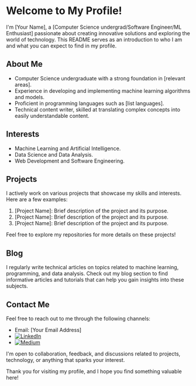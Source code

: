 # Welcome to My Profile!

I'm [Your Name], a [Computer Science undergrad/Software Engineer/ML Enthusiast] passionate about creating innovative solutions and exploring the world of technology. This README serves as an introduction to who I am and what you can expect to find in my profile.

## About Me

- Computer Science undergraduate with a strong foundation in [relevant areas].
- Experience in developing and implementing machine learning algorithms and models.
- Proficient in programming languages such as [list languages].
- Technical content writer, skilled at translating complex concepts into easily understandable content.

## Interests

- Machine Learning and Artificial Intelligence.
- Data Science and Data Analysis.
- Web Development and Software Engineering.

## Projects

I actively work on various projects that showcase my skills and interests. Here are a few examples:

1. [Project Name]: Brief description of the project and its purpose.
2. [Project Name]: Brief description of the project and its purpose.
3. [Project Name]: Brief description of the project and its purpose.

Feel free to explore my repositories for more details on these projects!

## Blog

I regularly write technical articles on topics related to machine learning, programming, and data analysis. Check out my blog section to find informative articles and tutorials that can help you gain insights into these subjects.

## Contact Me

Feel free to reach out to me through the following channels:

- Email: [Your Email Address]
- [![LinkedIn](https://raw.githubusercontent.com/rahuldkjain/github-profile-readme-generator/master/src/images/icons/Social/linked-in-alt.svg)](https://www.linkedin.com/in/tayyab-shafiq-11b587171/)
- [![Medium](https://miro.medium.com/v2/resize:fit:1400/1*psYl0y9DUzZWtHzFJLIvTw.png)](https://medium.com/@tayyabshafique_73575)

I'm open to collaboration, feedback, and discussions related to projects, technology, or anything that sparks your interest.

Thank you for visiting my profile, and I hope you find something valuable here!
